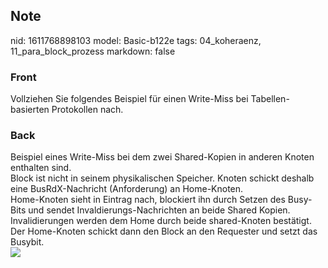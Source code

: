 ## Note
nid: 1611768898103
model: Basic-b122e
tags: 04_koheraenz, 11_para_block_prozess
markdown: false

### Front
Vollziehen Sie folgendes Beispiel für einen Write-Miss bei Tabellen-basierten Protokollen nach.

### Back
<div>Beispiel eines Write-Miss bei dem zwei Shared-Kopien in anderen Knoten enthalten sind.
</div><div>
</div><div>Block ist nicht in seinem physikalischen Speicher. Knoten schickt deshalb eine BusRdX-Nachricht (Anforderung) an Home-Knoten.</div><div>
</div><div>Home-Knoten sieht in Eintrag nach, blockiert ihn durch Setzen des Busy-Bits und sendet Invaldierungs-Nachrichten an beide Shared Kopien.</div><div>
</div><div>Invalidierungen werden dem Home  durch beide shared-Knoten bestätigt.</div><div>
</div><div>Der Home-Knoten schickt dann den Block an den Requester und setzt das Busybit.</div><div>
</div><div><img src="paste-ccf20e96783b608997f149d6fe6dad19c77542c3.jpg">
</div>
